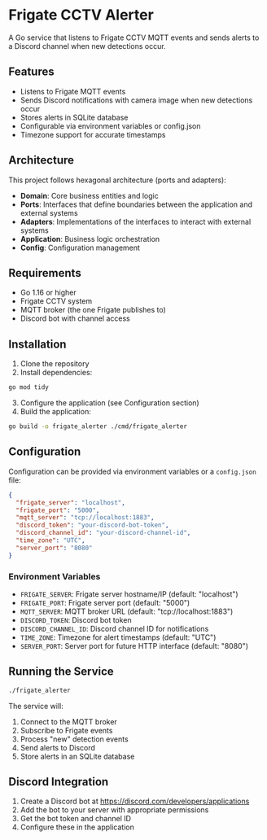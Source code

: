 # Frigate CCTV Alerter

A Go service that listens to Frigate CCTV MQTT events and sends alerts to a Discord channel when new detections occur. 

## Features

- Listens to Frigate MQTT events
- Sends Discord notifications with camera image when new detections occur
- Stores alerts in SQLite database
- Configurable via environment variables or config.json
- Timezone support for accurate timestamps

## Architecture

This project follows hexagonal architecture (ports and adapters):

- **Domain**: Core business entities and logic
- **Ports**: Interfaces that define boundaries between the application and external systems
- **Adapters**: Implementations of the interfaces to interact with external systems
- **Application**: Business logic orchestration
- **Config**: Configuration management

## Requirements

- Go 1.16 or higher
- Frigate CCTV system
- MQTT broker (the one Frigate publishes to)
- Discord bot with channel access

## Installation

1. Clone the repository
2. Install dependencies:

```bash
go mod tidy
```

3. Configure the application (see Configuration section)
4. Build the application:

```bash
go build -o frigate_alerter ./cmd/frigate_alerter
```

## Configuration

Configuration can be provided via environment variables or a `config.json` file:

```json
{
  "frigate_server": "localhost",
  "frigate_port": "5000",
  "mqtt_server": "tcp://localhost:1883",
  "discord_token": "your-discord-bot-token",
  "discord_channel_id": "your-discord-channel-id",
  "time_zone": "UTC",
  "server_port": "8080"
}
```

### Environment Variables

- `FRIGATE_SERVER`: Frigate server hostname/IP (default: "localhost")
- `FRIGATE_PORT`: Frigate server port (default: "5000")
- `MQTT_SERVER`: MQTT broker URL (default: "tcp://localhost:1883")
- `DISCORD_TOKEN`: Discord bot token
- `DISCORD_CHANNEL_ID`: Discord channel ID for notifications
- `TIME_ZONE`: Timezone for alert timestamps (default: "UTC")
- `SERVER_PORT`: Server port for future HTTP interface (default: "8080")

## Running the Service

```bash
./frigate_alerter
```

The service will:
1. Connect to the MQTT broker
2. Subscribe to Frigate events
3. Process "new" detection events
4. Send alerts to Discord
5. Store alerts in an SQLite database

## Discord Integration

1. Create a Discord bot at https://discord.com/developers/applications
2. Add the bot to your server with appropriate permissions
3. Get the bot token and channel ID
4. Configure these in the application


